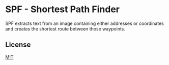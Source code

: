 # SPF - Shortest Path Finder
SPF extracts text from an image containing either addresses or coordinates and creates the shortest route between those waypoints. 

## License
[MIT](https://choosealicense.com/licenses/mit/)
